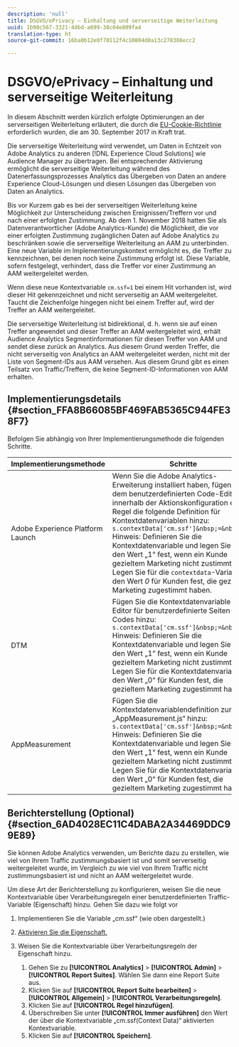 ```yaml
---
description: 'null'
title: DSGVO/ePrivacy – Einhaltung und serverseitige Weiterleitung
uuid: 1b90c567-3321-4dbd-a699-38c04e809fa4
translation-type: ht
source-git-commit: 16ba0b12e0f70112f4c10804d0a13c278388ecc2

---
```



# DSGVO/ePrivacy – Einhaltung und serverseitige Weiterleitung

In diesem Abschnitt werden kürzlich erfolgte Optimierungen an der serverseitigen Weiterleitung erläutert, die durch die [EU-Cookie-Richtlinie](https://ec.europa.eu/ipg/basics/legal/cookies/index_en.htm) erforderlich wurden, die am 30. September 2017 in Kraft trat.

Die serverseitige Weiterleitung wird verwendet, um Daten in Echtzeit von Adobe Analytics zu anderen [!DNL Experience Cloud Solutions] wie Audience Manager zu übertragen. Bei entsprechender Aktivierung ermöglicht die serverseitige Weiterleitung während des Datenerfassungsprozesses Analytics das Übergeben von Daten an andere Experience Cloud-Lösungen und diesen Lösungen das Übergeben von Daten an Analytics.

Bis vor Kurzem gab es bei der serverseitigen Weiterleitung keine Möglichkeit zur Unterscheidung zwischen Ereignissen/Treffern vor und nach einer erfolgten Zustimmung. Ab dem 1. November 2018 hatten Sie als Datenverantwortlicher (Adobe Analytics-Kunde) die Möglichkeit, die vor einer erfolgten Zustimmung zugänglichen Daten auf Adobe Analytics zu beschränken sowie die serverseitige Weiterleitung an AAM zu unterbinden. Eine neue Variable im Implementierungskontext ermöglicht es, die Treffer zu kennzeichnen, bei denen noch keine Zustimmung erfolgt ist. Diese Variable, sofern festgelegt, verhindert, dass die Treffer vor einer Zustimmung an AAM weitergeleitet werden.

Wenn diese neue Kontextvariable `cm.ssf=1` bei einem Hit vorhanden ist, wird dieser Hit gekennzeichnet und nicht serverseitig an AAM weitergeleitet. Taucht die Zeichenfolge hingegen nicht bei einem Treffer auf, wird der Treffer an AAM weitergeleitet.

Die serverseitige Weiterleitung ist bidirektional, d. h. wenn sie auf einen Treffer angewendet und dieser Treffer an AAM weitergeleitet wird, erhält Audience Analytics Segmentinformationen für diesen Treffer von AAM und sendet diese zurück an Analytics. Aus diesem Grund werden Treffer, die nicht serverseitig von Analytics an AAM weitergeleitet werden, nicht mit der Liste von Segment-IDs aus AAM versehen. Aus diesem Grund gibt es einen Teilsatz von Traffic/Treffern, die keine Segment-ID-Informationen von AAM erhalten.

## Implementierungsdetails {#section_FFA8B66085BF469FAB5365C944FE38F7}

Befolgen Sie abhängig von Ihrer Implementierungsmethode die folgenden Schritte.

| Implementierungsmethode | Schritte |
|--- |--- |
| Adobe Experience Platform Launch | Wenn Sie die Adobe Analytics-Erweiterung installiert haben, fügen Sie dem benutzerdefinierten Code-Editor innerhalb der Aktionskonfiguration einer Regel die folgende Definition für Kontextdatenvariablen hinzu: <br/>`s.contextData['cm.ssf']&nbsp;=&nbsp;'1' `<br/> Hinweis: Definieren Sie die Kontextdatenvariable und legen Sie dafür den Wert „1“ fest, wenn ein Kunde gezieltem Marketing nicht zustimmt. Legen Sie für die `contextdata`-Variable den Wert *0* für Kunden fest, die gezieltem Marketing zugestimmt haben. |
| DTM | Fügen Sie die Kontextdatenvariable im Editor für benutzerdefinierte Seiten-Codes hinzu: <br/>`s.contextData['cm.ssf']&nbsp;=&nbsp;'1' ` <br/>Hinweis: Definieren Sie die Kontextdatenvariable und legen Sie dafür den Wert „1“ fest, wenn ein Kunde gezieltem Marketing nicht zustimmt. Legen Sie für die Kontextdatenvariable den Wert „0“ für Kunden fest, die gezieltem Marketing zugestimmt haben. |
| AppMeasurement | Fügen Sie die Kontextdatenvariablendefinition zur Datei „AppMeasurement.js“ hinzu:  <br/>`s.contextData['cm.ssf']&nbsp;=&nbsp;'1' ` <br/>Hinweis: Definieren Sie die Kontextdatenvariable und legen Sie dafür den Wert „1“ fest, wenn ein Kunde gezieltem Marketing nicht zustimmt. Legen Sie für die Kontextdatenvariable den Wert „0“ für Kunden fest, die gezieltem Marketing zugestimmt haben. |

## Berichterstellung (Optional) {#section_6AD4028EC11C4DABA2A34469DDC99E89}

Sie können Adobe Analytics verwenden, um Berichte dazu zu erstellen, wie viel von Ihrem Traffic zustimmungsbasiert ist und somit serverseitig weitergeleitet wurde, im Vergleich zu wie viel von Ihrem Traffic nicht zustimmungsbasiert ist und nicht an AAM weitergeleitet wurde.

Um diese Art der Berichterstellung zu konfigurieren, weisen Sie die neue Kontextvariable über Verarbeitungsregeln einer benutzerdefinierten Traffic-Variable (Eigenschaft) hinzu. Gehen Sie dazu wie folgt vor

1. Implementieren Sie die Variable „cm.ssf“ (wie oben dargestellt.)
1. [Aktivieren Sie die Eigenschaft.](/help/admin/admin/c-traffic-variables/traffic-var.md)
1. Weisen Sie die Kontextvariable über Verarbeitungsregeln der Eigenschaft hinzu.

   1. Gehen Sie zu **[!UICONTROL Analytics]** > **[!UICONTROL Admin]** > **[!UICONTROL Report Suites]**. Wählen Sie dann eine Report Suite aus.
   1. Klicken Sie auf **[!UICONTROL Report Suite bearbeiten]** > **[!UICONTROL Allgemein]** > **[!UICONTROL Verarbeitungsregeln]**.
   1. Klicken Sie auf **[!UICONTROL Regel hinzufügen]**.
   1. Überschreiben Sie unter **[!UICONTROL Immer ausführen]** den Wert der über die Kontextvariable „cm.ssf(Context Data)“ aktivierten Kontextvariable.
   1. Klicken Sie auf **[!UICONTROL Speichern]**.

